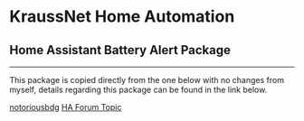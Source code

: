# KraussNet Home Automation
## Home Assistant Battery Alert Package
---

This package is copied directly from the one below with no changes from myself, details regarding this package can be found in the link below.

[notoriousbdg](https://github.com/notoriousbdg/Home-AssistantConfig/blob/master/packages/battery_alert.yaml)
[HA Forum Topic](https://community.home-assistant.io/t/howto-create-battery-alert-without-creating-a-template-for-every-device/30576)